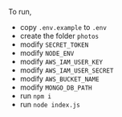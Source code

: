 To run, 
- copy `.env.example` to `.env` 
- create the folder `photos`
- modify `SECRET_TOKEN`
- modify `NODE_ENV`
- modify `AWS_IAM_USER_KEY`
- modify `AWS_IAM_USER_SECRET`
- modify `AWS_BUCKET_NAME`
- modify `MONGO_DB_PATH`
- run `npm i`
- run `node index.js`
